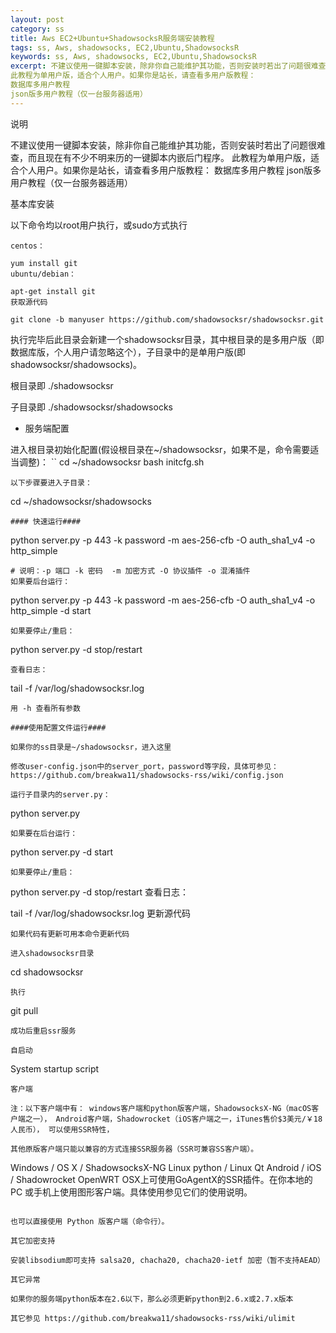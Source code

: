 ```yaml
---
layout: post
category: ss
title: Aws EC2+Ubuntu+ShadowsocksR服务端安装教程
tags: ss, Aws, shadowsocks, EC2,Ubuntu,ShadowsocksR
keywords: ss, Aws, shadowsocks, EC2,Ubuntu,ShadowsocksR
excerpt: 不建议使用一键脚本安装，除非你自己能维护其功能，否则安装时若出了问题很难查，而且现在有不少不明来历的一键脚本内嵌后门程序。
此教程为单用户版，适合个人用户。如果你是站长，请查看多用户版教程：
数据库多用户教程
json版多用户教程（仅一台服务器适用）
---
```

 

说明

不建议使用一键脚本安装，除非你自己能维护其功能，否则安装时若出了问题很难查，而且现在有不少不明来历的一键脚本内嵌后门程序。
此教程为单用户版，适合个人用户。如果你是站长，请查看多用户版教程：
数据库多用户教程
json版多用户教程（仅一台服务器适用）

基本库安装

以下命令均以root用户执行，或sudo方式执行
```
centos：

yum install git
ubuntu/debian：

apt-get install git
获取源代码

git clone -b manyuser https://github.com/shadowsocksr/shadowsocksr.git
```
执行完毕后此目录会新建一个shadowsocksr目录，其中根目录的是多用户版（即数据库版，个人用户请忽略这个），子目录中的是单用户版(即shadowsocksr/shadowsocks)。

根目录即 ./shadowsocksr

子目录即 ./shadowsocksr/shadowsocks

- 服务端配置

进入根目录初始化配置(假设根目录在~/shadowsocksr，如果不是，命令需要适当调整)：
``
cd ~/shadowsocksr
bash initcfg.sh
```
以下步骤要进入子目录：
```
cd ~/shadowsocksr/shadowsocks
```
#### 快速运行####
```
python server.py -p 443 -k password -m aes-256-cfb -O auth_sha1_v4 -o http_simple
```
# 说明：-p 端口 -k 密码  -m 加密方式 -O 协议插件 -o 混淆插件
如果要后台运行：
```
python server.py -p 443 -k password -m aes-256-cfb -O auth_sha1_v4 -o http_simple -d start
```
如果要停止/重启：
```
python server.py -d stop/restart
```
查看日志：
```
tail -f /var/log/shadowsocksr.log
```
用 -h 查看所有参数

####使用配置文件运行####

如果你的ss目录是~/shadowsocksr，进入这里

修改user-config.json中的server_port，password等字段，具体可参见：
https://github.com/breakwa11/shadowsocks-rss/wiki/config.json

运行子目录内的server.py：
```
python server.py
```
如果要在后台运行：
```
python server.py -d start
```
如果要停止/重启：
```
python server.py -d stop/restart
查看日志：

tail -f /var/log/shadowsocksr.log
更新源代码
```
如果代码有更新可用本命令更新代码

进入shadowsocksr目录
```
cd shadowsocksr
```
执行
```
git pull
```
成功后重启ssr服务

自启动
```
System startup script
```
客户端

注：以下客户端中有： windows客户端和python版客户端，ShadowsocksX-NG（macOS客户端之一）， Android客户端，Shadowrocket（iOS客户端之一，iTunes售价$3美元/￥18人民币）， 可以使用SSR特性，

其他原版客户端只能以兼容的方式连接SSR服务器（SSR可兼容SS客户端）。
```
Windows / OS X / ShadowsocksX-NG
Linux python / Linux Qt
Android / iOS / Shadowrocket
OpenWRT
OSX上可使用GoAgentX的SSR插件。在你本地的 PC 或手机上使用图形客户端。具体使用参见它们的使用说明。
```

也可以直接使用 Python 版客户端（命令行）。

其它加密支持

安装libsodium即可支持 salsa20, chacha20, chacha20-ietf 加密（暂不支持AEAD）

其它异常

如果你的服务端python版本在2.6以下，那么必须更新python到2.6.x或2.7.x版本

其它参见 https://github.com/breakwa11/shadowsocks-rss/wiki/ulimit